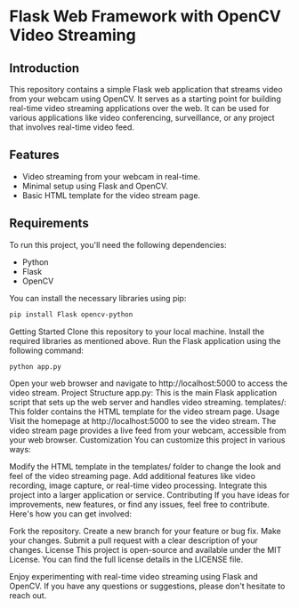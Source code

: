 
# Flask Web Framework with OpenCV Video Streaming

## Introduction

This repository contains a simple Flask web application that streams video from your webcam using OpenCV. It serves as a starting point for building real-time video streaming applications over the web. It can be used for various applications like video conferencing, surveillance, or any project that involves real-time video feed.

## Features

- Video streaming from your webcam in real-time.
- Minimal setup using Flask and OpenCV.
- Basic HTML template for the video stream page.

## Requirements

To run this project, you'll need the following dependencies:

- Python
- Flask
- OpenCV

You can install the necessary libraries using pip:

```bash
pip install Flask opencv-python
```
Getting Started
Clone this repository to your local machine.
Install the required libraries as mentioned above.
Run the Flask application using the following command:
```
python app.py
```
Open your web browser and navigate to http://localhost:5000 to access the video stream.
Project Structure
app.py: This is the main Flask application script that sets up the web server and handles video streaming.
templates/: This folder contains the HTML template for the video stream page.
Usage
Visit the homepage at http://localhost:5000 to see the video stream.
The video stream page provides a live feed from your webcam, accessible from your web browser.
Customization
You can customize this project in various ways:

Modify the HTML template in the templates/ folder to change the look and feel of the video streaming page.
Add additional features like video recording, image capture, or real-time video processing.
Integrate this project into a larger application or service.
Contributing
If you have ideas for improvements, new features, or find any issues, feel free to contribute. Here's how you can get involved:

Fork the repository.
Create a new branch for your feature or bug fix.
Make your changes.
Submit a pull request with a clear description of your changes.
License
This project is open-source and available under the MIT License. You can find the full license details in the LICENSE file.

Enjoy experimenting with real-time video streaming using Flask and OpenCV. If you have any questions or suggestions, please don't hesitate to reach out.


